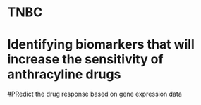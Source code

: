 # TNBC
# Identifying biomarkers that will increase the sensitivity of anthracyline drugs
#PRedict the drug response based on gene expression data
